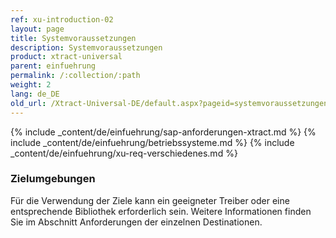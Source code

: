 ```yaml
---
ref: xu-introduction-02
layout: page
title: Systemvoraussetzungen
description: Systemvoraussetzungen
product: xtract-universal
parent: einfuehrung
permalink: /:collection/:path
weight: 2
lang: de_DE
old_url: /Xtract-Universal-DE/default.aspx?pageid=systemvoraussetzungen
---
```


{% include _content/de/einfuehrung/sap-anforderungen-xtract.md %} 
{% include _content/de/einfuehrung/betriebssysteme.md %} 
{% include _content/de/einfuehrung/xu-req-verschiedenes.md %}

### Zielumgebungen
Für die Verwendung der Ziele kann ein geeigneter Treiber oder eine entsprechende Bibliothek erforderlich sein. Weitere Informationen finden Sie im Abschnitt Anforderungen der einzelnen Destinationen.
